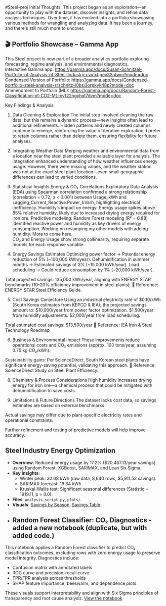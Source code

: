 #Steel-proj
Initial Thoughts:
This project began as an exploration—an opportunity to play with the dataset, discover insights, and refine data analysis techniques. Over time, it has evolved into a portfolio showcasing various methods for wrangling and analyzing data. It has been a journey, and there's still much more to uncover.
## 🎬 Portfolio Showcase – Gamma App  
This Steel project is now part of a broader analytics portfolio exploring forecasting, regime analysis, and environmental diagnostics.  
Interactive Gamma app: https://gamma.app/docs/Susan-Schnitzel-Portfolio-of-Analysis-of-Steel-Industry-cvmxtigev33ntwm?mode=doc
Condensed Version of Portfolio: https://gamma.app/docs/Condensed-portfolio-steel-analysis-srschnitz-i0bsi3orpkyk48p?mode=doc
Ammendment to Portfolio (ML):  https://gamma.app/docs/Random-Forest-Classification-of-CO2-ML-xyf22ngxhot7dvm?mode=doc

Key Findings & Analysis
1. Data Cleaning & Exploration
The initial step involved cleaning the raw data, but this remains a dynamic process—new insights often lead to additional refinements.
Hidden patterns and newly created columns continue to emerge, reinforcing the value of iterative exploration.
I prefer to retain columns rather than delete them, ensuring flexibility for future analyses.

2. Integrating Weather Data
Merging weather and environmental data from a location near the steel plant provided a valuable layer for analysis.
The integration enhanced understanding of how weather influences energy usage.
However, there were missing values, and the weather station was not at the exact steel plant location—even small geographic differences can lead to varied conditions.

3. Statistical Insights
Energy & CO₂ Correlations
Exploratory Data Analysis (EDA) using Spearman correlation confirmed a strong relationship (correlation = 0.72, p < 0.001) between Usage_kWh and Lagging_Current_Reactive.Power_kVarh, highlighting electrical inefficiency.
Humidity’s impact on energy: Energy usage spikes above 85% relative humidity, likely due to increased drying energy required for iron ore.
Predictive modeling:
Random Forest modeling (R² = 0.88) identified reactive power and humidity as key drivers of energy consumption.
Working on revamping my other models with adding humidity.  More to come here.  
CO₂ and Energy Usage show strong collinearity, requiring separate models for each response variable.

4. Energy Savings Estimates
Optimizing power factor → Potential energy reduction of 5% (~100,000 kWh/year).
Dehumidification in summer months → Estimated savings of 3% (~15,000 kWh/year).
Load scheduling → Could reduce consumption by 1% (~20,000 kWh/year).

Total projected savings: 135,000 kWh/year, aligning with ENERGY STAR benchmarks (10–20% efficiency improvement in steel plants). 📌 Reference: ENERGY STAR Steel Efficiency Guide.

5. Cost Savings Conjecture
Using an industrial electricity rate of $0.10/kWh (South Korea estimates from KEPCO & IEA), the projected savings amount to:
$10,000/year from power factor optimization.
$1,500/year from humidity adjustments.
$2,000/year from load scheduling.

Total estimated cost savings: $13,500/year 📌 Reference: IEA Iron & Steel Technology Roadmap.

6. Business & Environmental Impact
These improvements reduce operational costs and CO₂ emissions (approx. 100 tons/year, assuming 0.75 kg CO₂/kWh).

Sustainability gains: Per ScienceDirect, South Korean steel plants have significant energy-saving potential, validating this approach. 📌 Reference: ScienceDirect Study on Steel Plant Efficiency.

8. Chemistry & Process Considerations
High humidity increases drying energy for iron ore—a chemical process that could be mitigated with dehumidification to save costs.

9. Limitations & Future Directions
The dataset lacks cost data, so savings estimates are based on external benchmarks.

Actual savings may differ due to plant-specific electricity rates and operational constraints.

Further refinement and testing of predictive models will help improve accuracy.
## Steel Industry Energy Optimization
- **Overview**: Reduced energy usage by 17.2% ($20,467.13/year savings) using Random Forest, XGBoost, SARIMAX, and Lean Six Sigma.
- **Key Insights**:
  - Winter peak: 32.08 kWh (raw data, 8,640 rows, $5,911.53 savings).
  - SARIMAX forecast: 19.34 kWh.
  - Kruskal-Wallis test: Significant seasonal differences (Statistic = 1919.11, p = 0.0).
- **Files**: `analysis_script.py`, `plots/`.
- **Visuals**: [Savings by Season](plots/savings_by_season.png), [Savings Table](plots/savings_table.png).
- ##  Random Forest Classifier: CO₂ Diagnostics - added a new notebook (duplicate, but with added code.)

This notebook applies a Random Forest classifier to predict CO₂ classification outcomes, excluding rows with zero energy usage to preserve model integrity. Diagnostics include:

- Confusion matrix with annotated labels  
- ROC curve and precision-recall curve  
- TPR/FPR analysis across thresholds  
- SHAP feature importance, beeswarm, and dependence plots  

These visuals support interpretability and align with Six Sigma principles of transparency and root cause analysis.
[View the notebook](./Random%20Forest%20Classifier:%20Model%20Training/Analysis/ADDEDRandomForestClasswithSHAPandother%20visuals.ipynb)
